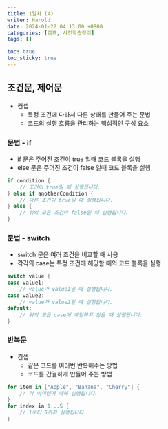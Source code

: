 ```yaml
---
title: 1일차 (4)
writer: Harold
date: 2024-01-22 04:13:00 +0800
categories: [캠프, 사전학습정리]
tags: []

toc: true
toc_sticky: true
---
```

## 조건문, 제어문
- 컨셉
    - 특정 조건에 다라서 다른 상태를 만들어 주는 문법
    - 코드의 실행 흐름을 관리하는 핵심적인 구성 요소

### 문법 - if
- if 문은 주어진 조건이 true 일때 코드 블록을 실행
- else 문은 주어진 조건이 false 일때 코드 블록을 실행
```swift
if condition {
    // 조건이 true일 때 실행됩니다.
} else if anotherCondition {
    // 다른 조건이 true일 때 실행됩니다.
} else {
    // 위의 모든 조건이 false일 때 실행됩니다.
}
```

### 문법 - switch
- switch 문은 여러 조건을 비교할 때 사용
- 각각의 case는 특정 조건에 해당할 때의 코드 블록을 실행
```swift
switch value {
case value1:
    // value가 value1일 때 실행됩니다.
case value2:
    // value가 value2일 때 실행됩니다.
default:
    // 위의 모든 case에 해당하지 않을 때 실행됩니다.
}
```

### 반복문
- 컨셉
    - 같은 코드를 여러번 반복해주는 방법
    - 코드를 간결하게 만들어 주는 방법
```swift
for item in ["Apple", "Banana", "Cherry"] {
    // 각 아이템에 대해 실행됩니다.
}
for index in 1...5 {
    // 1부터 5까지 실행됩니다.
}
```



